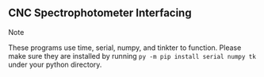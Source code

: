 ## CNC Spectrophotometer Interfacing
> [!NOTE]
> These programs use time, serial, numpy, and tinkter to function. Please make sure they are installed by running `py -m pip install serial numpy tk` under your python directory. 